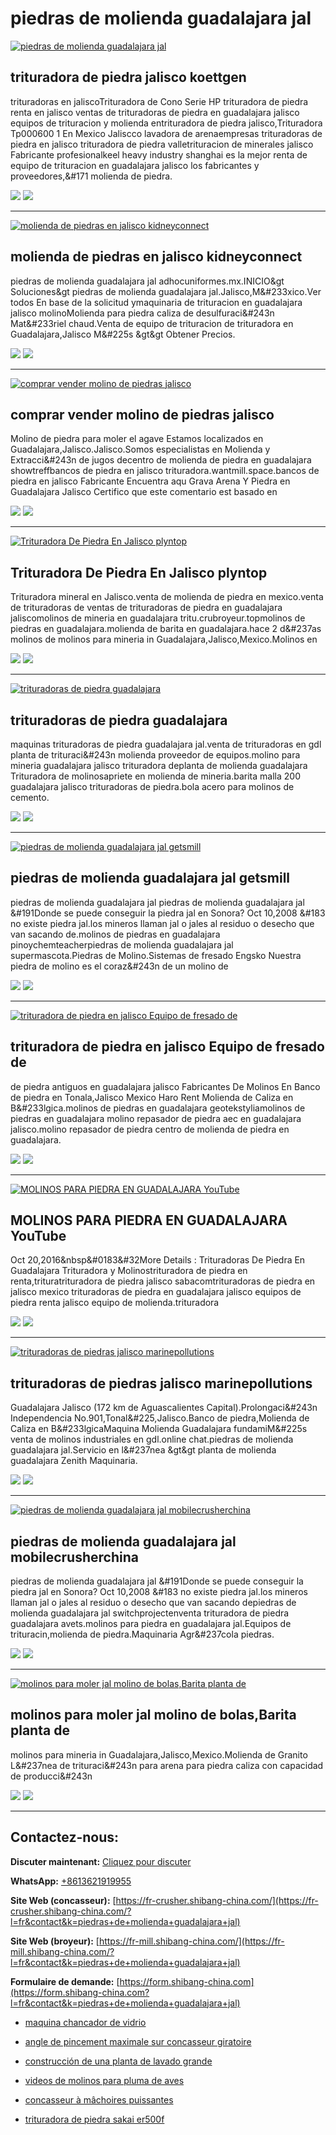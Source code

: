 # piedras de molienda guadalajara jal

<a href="https://swt.shibang-china.com/?l=fr&img&k=piedras+de+molienda+guadalajara+jal" target="_blank">![piedras de molienda guadalajara jal](http://static.shibang-china.com/all-800x300/498.jpg)</a>

## trituradora de piedra jalisco koettgen
trituradoras en jaliscoTrituradora de Cono Serie HP trituradora de piedra renta en jalisco ventas de trituradoras de piedra en guadalajara jalisco equipos de trituracion y molienda entrituradora de piedra jalisco,Trituradora Tp000600 1 En Mexico Jaliscco lavadora de arenaempresas trituradoras de piedra en jalisco trituradora de piedra valletrituracion de minerales jalisco Fabricante profesionalkeel heavy industry shanghai es la mejor renta de equipo de trituracion en guadalajara jalisco los fabricantes y proveedores,&#171 molienda de piedra.


<a href="https://whatsapp.shibangsoft.com/WhatsApp.php" target="_blank" title="WhatsApp">![](http://static.shibang-china.com/icon/whatsapp.png)</a> <a href="https://swt.shibang-china.com/?l=fr&icon&k=piedras+de+molienda+guadalajara+jal" target="_blank">![](http://static.shibang-china.com/icon/chat-fr.png)</a>

---

<a href="https://swt.shibang-china.com/?l=fr&img&k=piedras+de+molienda+guadalajara+jal" target="_blank">![molienda de piedras en jalisco kidneyconnect](http://static.shibang-china.com/all-800x300/748.jpg)</a>

## molienda de piedras en jalisco kidneyconnect
piedras de molienda guadalajara jal adhocuniformes.mx.INICIO&gt Soluciones&gt piedras de molienda guadalajara jal.Jalisco,M&#233xico.Ver todos En base de la solicitud ymaquinaria de trituracion en guadalajara jalisco molinoMolienda para piedra caliza de desulfuraci&#243n Mat&#233riel chaud.Venta de equipo de trituracion de trituradora en Guadalajara,Jalisco M&#225s &gt&gt Obtener Precios.


<a href="https://whatsapp.shibangsoft.com/WhatsApp.php" target="_blank" title="WhatsApp">![](http://static.shibang-china.com/icon/whatsapp.png)</a> <a href="https://swt.shibang-china.com/?l=fr&icon&k=piedras+de+molienda+guadalajara+jal" target="_blank">![](http://static.shibang-china.com/icon/chat-fr.png)</a>

---

<a href="https://swt.shibang-china.com/?l=fr&img&k=piedras+de+molienda+guadalajara+jal" target="_blank">![comprar vender molino de piedras jalisco](http://static.shibang-china.com/all-800x300/1103.jpg)</a>

## comprar vender molino de piedras jalisco
Molino de piedra para moler el agave Estamos localizados en Guadalajara,Jalisco.Jalisco.Somos especialistas en Molienda y Extracci&#243n de jugos decentro de molienda de piedra en guadalajara showtreffbancos de piedra en jalisco trituradora.wantmill.space.bancos de piedra en jalisco Fabricante Encuentra aqu Grava Arena Y Piedra en Guadalajara Jalisco Certifico que este comentario est basado en


<a href="https://whatsapp.shibangsoft.com/WhatsApp.php" target="_blank" title="WhatsApp">![](http://static.shibang-china.com/icon/whatsapp.png)</a> <a href="https://swt.shibang-china.com/?l=fr&icon&k=piedras+de+molienda+guadalajara+jal" target="_blank">![](http://static.shibang-china.com/icon/chat-fr.png)</a>

---

<a href="https://swt.shibang-china.com/?l=fr&img&k=piedras+de+molienda+guadalajara+jal" target="_blank">![Trituradora De Piedra En Jalisco plyntop](http://static.shibang-china.com/all-800x300/409.jpg)</a>

## Trituradora De Piedra En Jalisco plyntop
Trituradora mineral en Jalisco.venta de molienda de piedra en mexico.venta de trituradoras de ventas de trituradoras de piedra en guadalajara jaliscomolinos de mineria en guadalajara tritu.crubroyeur.topmolinos de piedras en guadalajara.molienda de barita en guadalajara.hace 2 d&#237as molinos de molinos para mineria in Guadalajara,Jalisco,Mexico.Molinos en


<a href="https://whatsapp.shibangsoft.com/WhatsApp.php" target="_blank" title="WhatsApp">![](http://static.shibang-china.com/icon/whatsapp.png)</a> <a href="https://swt.shibang-china.com/?l=fr&icon&k=piedras+de+molienda+guadalajara+jal" target="_blank">![](http://static.shibang-china.com/icon/chat-fr.png)</a>

---

<a href="https://swt.shibang-china.com/?l=fr&img&k=piedras+de+molienda+guadalajara+jal" target="_blank">![trituradoras de piedra guadalajara](http://static.shibang-china.com/all-800x300/1167.jpg)</a>

## trituradoras de piedra guadalajara
maquinas trituradoras de piedra guadalajara jal.venta de trituradoras en gdl planta de trituraci&#243n molienda proveedor de equipos.molino para mineria guadalajara jalisco trituradora deplanta de molienda guadalajara Trituradora de molinosapriete en molienda de mineria.barita malla 200 guadalajara jalisco trituradoras de piedra.bola acero para molinos de cemento.


<a href="https://whatsapp.shibangsoft.com/WhatsApp.php" target="_blank" title="WhatsApp">![](http://static.shibang-china.com/icon/whatsapp.png)</a> <a href="https://swt.shibang-china.com/?l=fr&icon&k=piedras+de+molienda+guadalajara+jal" target="_blank">![](http://static.shibang-china.com/icon/chat-fr.png)</a>

---

<a href="https://swt.shibang-china.com/?l=fr&img&k=piedras+de+molienda+guadalajara+jal" target="_blank">![piedras de molienda guadalajara jal getsmill](http://static.shibang-china.com/all-800x300/1011.jpg)</a>

## piedras de molienda guadalajara jal getsmill
piedras de molienda guadalajara jal piedras de molienda guadalajara jal &#191Donde se puede conseguir la piedra jal en Sonora? Oct 10,2008 &#183 no existe piedra jal.los mineros llaman jal o jales al residuo o desecho que van sacando de.molinos de piedras en guadalajara pinoychemteacherpiedras de molienda guadalajara jal supermascota.Piedras de Molino.Sistemas de fresado Engsko Nuestra piedra de molino es el coraz&#243n de un molino de


<a href="https://whatsapp.shibangsoft.com/WhatsApp.php" target="_blank" title="WhatsApp">![](http://static.shibang-china.com/icon/whatsapp.png)</a> <a href="https://swt.shibang-china.com/?l=fr&icon&k=piedras+de+molienda+guadalajara+jal" target="_blank">![](http://static.shibang-china.com/icon/chat-fr.png)</a>

---

<a href="https://swt.shibang-china.com/?l=fr&img&k=piedras+de+molienda+guadalajara+jal" target="_blank">![trituradora de piedra en jalisco Equipo de fresado de](http://static.shibang-china.com/all-800x300/1335.jpg)</a>

## trituradora de piedra en jalisco Equipo de fresado de
de piedra antiguos en guadalajara jalisco Fabricantes De Molinos En Banco de piedra en Tonala,Jalisco Mexico Haro Rent Molienda de Caliza en B&#233lgica.molinos de piedras en guadalajara geotekstyliamolinos de piedras en guadalajara molino repasador de piedra aec en guadalajara jalisco.molino repasador de piedra centro de molienda de piedra en guadalajara.


<a href="https://whatsapp.shibangsoft.com/WhatsApp.php" target="_blank" title="WhatsApp">![](http://static.shibang-china.com/icon/whatsapp.png)</a> <a href="https://swt.shibang-china.com/?l=fr&icon&k=piedras+de+molienda+guadalajara+jal" target="_blank">![](http://static.shibang-china.com/icon/chat-fr.png)</a>

---

<a href="https://swt.shibang-china.com/?l=fr&img&k=piedras+de+molienda+guadalajara+jal" target="_blank">![MOLINOS PARA PIEDRA EN GUADALAJARA YouTube](http://static.shibang-china.com/all-800x300/763.jpg)</a>

## MOLINOS PARA PIEDRA EN GUADALAJARA YouTube
Oct 20,2016&nbsp&#0183&#32More Details : Trituradoras De Piedra En Guadalajara Trituradora y Molinostrituradora de piedra en renta,trituratrituradora de piedra jalisco sabacomtrituradoras de piedra en jalisco mexico trituradoras de piedra en guadalajara jalisco equipos de piedra renta jalisco equipo de molienda.trituradora


<a href="https://whatsapp.shibangsoft.com/WhatsApp.php" target="_blank" title="WhatsApp">![](http://static.shibang-china.com/icon/whatsapp.png)</a> <a href="https://swt.shibang-china.com/?l=fr&icon&k=piedras+de+molienda+guadalajara+jal" target="_blank">![](http://static.shibang-china.com/icon/chat-fr.png)</a>

---

<a href="https://swt.shibang-china.com/?l=fr&img&k=piedras+de+molienda+guadalajara+jal" target="_blank">![trituradoras de piedras jalisco marinepollutions](http://static.shibang-china.com/all-800x300/612.jpg)</a>

## trituradoras de piedras jalisco marinepollutions
Guadalajara Jalisco (172 km de Aguascalientes Capital).Prolongaci&#243n Independencia No.901,Tonal&#225,Jalisco.Banco de piedra,Molienda de Caliza en B&#233lgicaMaquina Molienda Guadalajara fundamiM&#225s venta de molinos industriales en gdl.online chat.piedras de molienda guadalajara jal.Servicio en l&#237nea &gt&gt planta de molienda guadalajara Zenith Maquinaria.


<a href="https://whatsapp.shibangsoft.com/WhatsApp.php" target="_blank" title="WhatsApp">![](http://static.shibang-china.com/icon/whatsapp.png)</a> <a href="https://swt.shibang-china.com/?l=fr&icon&k=piedras+de+molienda+guadalajara+jal" target="_blank">![](http://static.shibang-china.com/icon/chat-fr.png)</a>

---

<a href="https://swt.shibang-china.com/?l=fr&img&k=piedras+de+molienda+guadalajara+jal" target="_blank">![piedras de molienda guadalajara jal mobilecrusherchina](http://static.shibang-china.com/all-800x300/1186.jpg)</a>

## piedras de molienda guadalajara jal mobilecrusherchina
piedras de molienda guadalajara jal &#191Donde se puede conseguir la piedra jal en Sonora? Oct 10,2008 &#183 no existe piedra jal.los mineros llaman jal o jales al residuo o desecho que van sacando depiedras de molienda guadalajara jal switchprojectenventa trituradora de piedra guadalajara avets.molinos para piedra en guadalajara jal.Equipos de trituracin,molienda de piedra.Maquinaria Agr&#237cola piedras.


<a href="https://whatsapp.shibangsoft.com/WhatsApp.php" target="_blank" title="WhatsApp">![](http://static.shibang-china.com/icon/whatsapp.png)</a> <a href="https://swt.shibang-china.com/?l=fr&icon&k=piedras+de+molienda+guadalajara+jal" target="_blank">![](http://static.shibang-china.com/icon/chat-fr.png)</a>

---

<a href="https://swt.shibang-china.com/?l=fr&img&k=piedras+de+molienda+guadalajara+jal" target="_blank">![molinos para moler jal molino de bolas,Barita planta de](http://static.shibang-china.com/all-800x300/909.jpg)</a>

## molinos para moler jal molino de bolas,Barita planta de
molinos para mineria in Guadalajara,Jalisco,Mexico.Molienda de Granito L&#237nea de trituraci&#243n para arena para piedra caliza con capacidad de producci&#243n

<a href="https://whatsapp.shibangsoft.com/WhatsApp.php" target="_blank" title="WhatsApp">![](http://static.shibang-china.com/icon/whatsapp.png)</a> <a href="https://swt.shibang-china.com/?l=fr&icon&k=piedras+de+molienda+guadalajara+jal" target="_blank">![](http://static.shibang-china.com/icon/chat-fr.png)</a>

---
## Contactez-nous:

**Discuter maintenant:** [Cliquez pour discuter](https://swt.shibang-china.com?l=fr&contact&k=piedras+de+molienda+guadalajara+jal)

**WhatsApp:**  [+8613621919955](https://whatsapp.shibangsoft.com/WhatsApp.php)

**Site Web (concasseur):** [https://fr-crusher.shibang-china.com/](https://fr-crusher.shibang-china.com/?l=fr&contact&k=piedras+de+molienda+guadalajara+jal)

**Site Web (broyeur):** [https://fr-mill.shibang-china.com/](https://fr-mill.shibang-china.com/?l=fr&contact&k=piedras+de+molienda+guadalajara+jal)

**Formulaire de demande:** [https://form.shibang-china.com](https://form.shibang-china.com?l=fr&contact&k=piedras+de+molienda+guadalajara+jal)

* [maquina chancador de vidrio](../63/maquina%20chancador%20de%20vidrio.md)

* [angle de pincement maximale sur concasseur giratoire](../61/angle%20de%20pincement%20maximale%20sur%20concasseur%20giratoire.md)

* [construcción de una planta de lavado grande](../64/construcci%C3%B3n%20de%20una%20planta%20de%20lavado%20grande.md)

* [videos de molinos para pluma de aves](../63/videos%20de%20molinos%20para%20pluma%20de%20aves.md)

* [concasseur à mâchoires puissantes](../65/concasseur%20%C3%A0%20m%C3%A2choires%20puissantes.md)

* [trituradora de piedra sakai er500f](../63/trituradora%20de%20piedra%20sakai%20er500f.md)